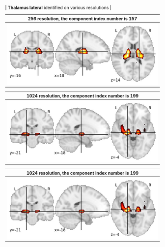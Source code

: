 


| **Thalamus lateral** identified on various resolutions |

| 256 resolution, the component index number is 157|  
|:---:|  
| ![Component 256](../256/final/157.jpg "From component 256: Thalamus lateral") |

| 1024 resolution, the component index number is 199|  
|:---:|  
| ![Component 1024](../1024/final/199.jpg "From component 1024: Thalamus lateral") |

| 1024 resolution, the component index number is 199|  
|:---:|  
| ![Component 1024](../1024/final/199.jpg "From component 1024: Thalamus lateral") |